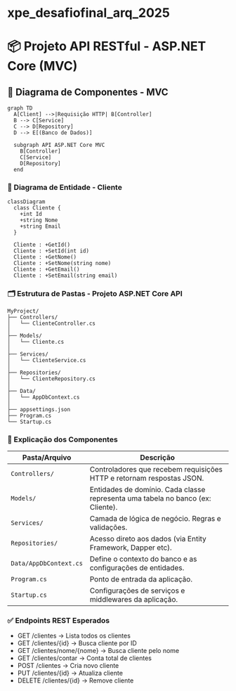 # xpe_desafiofinal_arq_2025
# 📦 Projeto API RESTful - ASP.NET Core (MVC)

## 🧩 Diagrama de Componentes - MVC

```mermaid
graph TD
  A[Client] -->|Requisição HTTP| B[Controller]
  B --> C[Service]
  C --> D[Repository]
  D --> E[(Banco de Dados)]

  subgraph API ASP.NET Core MVC
    B[Controller]
    C[Service]
    D[Repository]
  end
```

### 🧬 Diagrama de Entidade - Cliente

```mermaid
classDiagram
  class Cliente {
    +int Id
    +string Nome
    +string Email
  }

  Cliente : +GetId()
  Cliente : +SetId(int id)
  Cliente : +GetNome()
  Cliente : +SetNome(string nome)
  Cliente : +GetEmail()
  Cliente : +SetEmail(string email)
```

### 🗂️ Estrutura de Pastas - Projeto ASP.NET Core API

```
MyProject/
├── Controllers/
│   └── ClienteController.cs
│
├── Models/
│   └── Cliente.cs
│
├── Services/
│   └── ClienteService.cs
│
├── Repositories/
│   └── ClienteRepository.cs
│
├── Data/
│   └── AppDbContext.cs
│
├── appsettings.json
├── Program.cs
└── Startup.cs
```

### 📘 Explicação dos Componentes


| Pasta/Arquivo          | Descrição                                                                       |
| ---------------------- | ------------------------------------------------------------------------------- |
| `Controllers/`         | Controladores que recebem requisições HTTP e retornam respostas JSON.           |
| `Models/`              | Entidades de domínio. Cada classe representa uma tabela no banco (ex: Cliente). |
| `Services/`            | Camada de lógica de negócio. Regras e validações.                               |
| `Repositories/`        | Acesso direto aos dados (via Entity Framework, Dapper etc).                     |
| `Data/AppDbContext.cs` | Define o contexto do banco e as configurações de entidades.                     |
| `Program.cs`           | Ponto de entrada da aplicação.                                                  |
| `Startup.cs`           | Configurações de serviços e middlewares da aplicação.                           |


### ✅ Endpoints REST Esperados

* GET /clientes → Lista todos os clientes
* GET /clientes/{id} → Busca cliente por ID
* GET /clientes/nome/{nome} → Busca cliente pelo nome
* GET /clientes/contar → Conta total de clientes
* POST /clientes → Cria novo cliente
* PUT /clientes/{id} → Atualiza cliente
* DELETE /clientes/{id} → Remove cliente